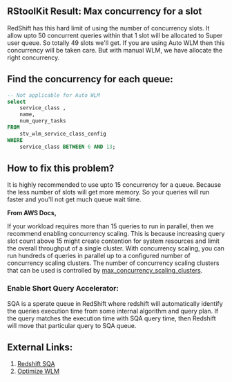 ## RStoolKit Result: Max concurrency for a slot

RedShift has this hard limit of using the number of concurrency slots. It allow upto 50 concurrent queries within that 1 slot will be allocated to Super user queue. So totally 49 slots we'll get. If you are using Auto WLM then this concurrency will be taken care. But with manual WLM, we have allocate the right concurrency. 

## Find the concurrency for each queue:

```sql
-- Not applicable for Auto WLM
select
	service_class ,
	name,
	num_query_tasks
FROM
	stv_wlm_service_class_config
WHERE
	service_class BETWEEN 6 AND 13;
```

## How to fix this problem?

It is highly recommended to use upto 15 concurrency for a queue. Because the less number of slots will get more memory. So your queries will run faster and you'll not get much queue wait time. 

**From AWS Docs,**

If your workload requires more than 15 queries to run in parallel, then we recommend enabling concurrency scaling. This is because increasing query slot count above 15 might create contention for system resources and limit the overall throughput of a single cluster. With concurrency scaling, you can run hundreds of queries in parallel up to a configured number of concurrency scaling clusters. The number of concurrency scaling clusters that can be used is controlled by [max_concurrency_scaling_clusters](https://docs.aws.amazon.com/redshift/latest/dg/r_max_concurrency_scaling_clusters.html).

### Enable Short Query Accelerator:

SQA is a sperate queue in RedShift where redshift will automatically identify the queries execution time from some internal algorithm and query plan. If the query matches the execution time with SQA query time, then Redshift will move that particular query to SQA queue. 

## External Links:

1. [Redshift SQA](https://docs.aws.amazon.com/redshift/latest/dg/wlm-short-query-acceleration.html) 
2. [Optimize WLM](https://www.intermix.io/blog/4-simple-steps-to-set-up-your-wlm-in-amazon-redshift-the-right-way/)